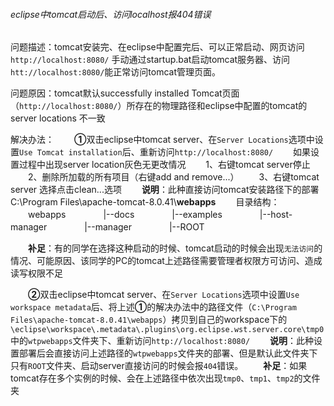 ###### eclipse中tomcat启动后、访问localhost报404错误

问题描述：tomcat安装完、在eclipse中配置完后、可以正常启动、网页访问 `http://localhost:8080/`
手动通过startup.bat启动tomcat服务器、访问`htt://localhost:8080/`能正常访问tomcat管理页面。

问题原因：tomcat默认successfully installed Tomcat页面（`http://localhost:8080/`）所存在的物理路径和eclipse中配置的tomcat的server locations 不一致

解决办法：
　　**①**双击eclipse中tomcat server、在`Server Locations`选项中设置`Use Tomcat installation`后、重新访问`http://localhost:8080/`
　　如果设置过程中出现server location灰色无更改情况
　　1、右键tomcat server停止
　　2、删除所加载的所有项目（右键add and remove...）
　　3、右键tomcat server 选择点击clean...选项
　　**说明**：此种直接访问tomcat安装路径下的部署C:\Program Files\apache-tomcat-8.0.41\\**webapps**
　　目录结构：
　　webapps
　　　　|--docs
　　　　|--examples
　　　　|--host-manager
　　　　|--manager
　　　　|--ROOT

　　**补足**：有的同学在选择这种启动的时候、tomcat启动的时候会出现`无法访问`的情况、可能原因、该同学的PC的tomcat上述路径需要管理者权限方可访问、造成读写权限不足

　　**②**双击eclipse中tomcat server、在`Server Locations`选项中设置`Use workspace metadata`后、将上述**①**的解决办法中的路径文件（`C:\Program Files\apache-tomcat-8.0.41\webapps`）拷贝到自己的workspace下的`\eclipse\workspace\.metadata\.plugins\org.eclipse.wst.server.core\tmp0`中的`wtpwebapps`文件夹下、重新访问`http://localhost:8080/`
　　**说明**：此种设置部署后会直接访问上述路径的`wtpwebapps`文件夹的部署、但是默认此文件夹下只有`ROOT`文件夹、启动server直接访问的时候会报`404`错误。
　　**补足**：如果tomcat存在多个实例的时候、会在上述路径中依次出现`tmp0`、`tmp1`、`tmp2`的文件夹











　

